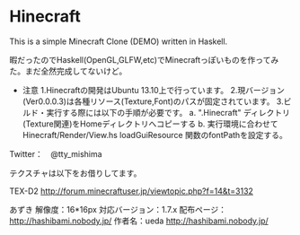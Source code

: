 Hinecraft
=========

This is a simple Minecraft Clone (DEMO) written in Haskell.

暇だったのでHaskell(OpenGL,GLFW,etc)でMinecraftっぽいものを作ってみた。まだ全然完成してないけど。

* 注意
1.Hinecraftの開発はUbuntu 13.10上で行っています。
2.現バージョン(Ver0.0.0.3)は各種リソース(Texture,Font)のパスが固定されています。
3.ビルド・実行する際には以下の手順が必要です。
  a. ".Hinecraft" ディレクトリ(Texture関連)をHomeディレクトリへコピーする
  b. 実行環境に合わせてHinecraft/Render/View.hs loadGuiResource 関数のfontPathを設定する。
 

Twitter：　@tty_mishima

テクスチャは以下をお借りしてます。

TEX-D2
http://forum.minecraftuser.jp/viewtopic.php?f=14&t=3132

あずき
解像度：16*16px
対応バージョン：1.7.x
配布ページ：http://hashibami.nobody.jp/
作者名：ueda
http://hashibami.nobody.jp/
